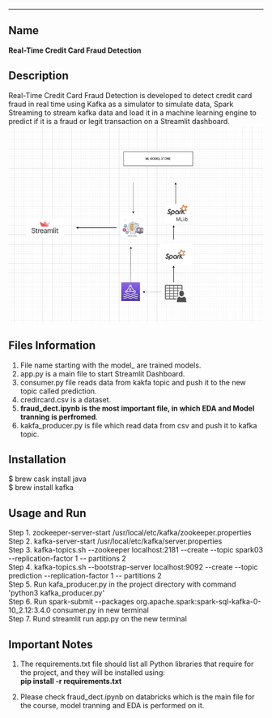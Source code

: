 ---

## Name

**Real-Time Credit Card Fraud Detection**

## Description

Real-Time Credit Card Fraud Detection is developed to detect credit card fraud in real time using Kafka as a simulator to simulate data,
Spark Streaming to stream kafka data and load it in a machine learning engine to predict if it is a fraud or legit transaction on a Streamlit dashboard.<br />
![img.png](https://github.com/aniketsarapAI/credit-card-fraud-detection/blob/98a5a16af7efce514a5c13933360dee72e804f3c/cc-fraud-detection-main/flow.jpg)



## Files Information

1. File name starting with the model\_ are trained models.
2. app.py is a main file to start Streamlit Dashboard.
3. consumer.py file reads data from kakfa topic and push it to the new topic called prediction.
4. credircard.csv is a dataset.
5. **fraud_dect.ipynb is the most important file, in which EDA and Model tranning is perfromed**.
6. kakfa_producer.py is file which read data from csv and push it to kafka topic.

## Installation

$ brew cask install java<br />
$ brew install kafka

## Usage and Run

Step 1. zookeeper-server-start /usr/local/etc/kafka/zookeeper.properties <br />
Step 2. kafka-server-start /usr/local/etc/kafka/server.properties <br />
Step 3. kafka-topics.sh --zookeeper localhost:2181 --create --topic spark03 --replication-factor 1 -- partitions 2 <br />
Step 4. kafka-topics.sh --bootstrap-server localhost:9092 --create --topic prediction --replication-factor 1 -- partitions 2 <br />
Step 5. Run kafa_producer.py in the project directory with command 'python3 kafka_producer.py' <br />
Step 6. Run spark-submit --packages org.apache.spark:spark-sql-kafka-0-10_2.12:3.4.0 consumer.py in new terminal <br />
Step 7. Rund streamlit run app.py on the new terminal <br />



## Important Notes
 1. The requirements.txt file should list all Python libraries that require for the project, and they will be installed using:<br />
    **pip install -r requirements.txt**

 2. Please check fraud_dect.ipynb on databricks which is the main file for the course, model tranning and EDA is performed on it.
